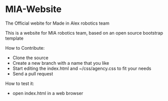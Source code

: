 # MIA-Website
The Official webite for Made in Alex robotics team

This is a website for MIA robotics team, based on an open source bootstrap template

How to Contribute:
- Clone the source
- Create a new branch with a name that you like
- Start editing the index.html and ~/css/agency.css to fit your needs
- Send a pull request


How to test it:
- open index.html in a web browser
